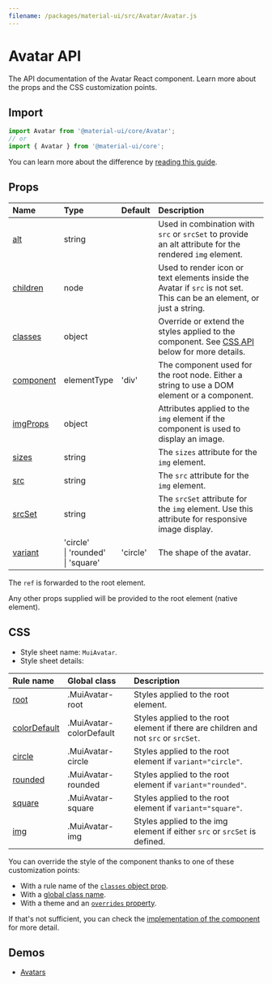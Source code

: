 ```yaml
---
filename: /packages/material-ui/src/Avatar/Avatar.js
---
```


<!--- This documentation is automatically generated, do not try to edit it. -->

# Avatar API

<p class="description">The API documentation of the Avatar React component. Learn more about the props and the CSS customization points.</p>

## Import

```js
import Avatar from '@material-ui/core/Avatar';
// or
import { Avatar } from '@material-ui/core';
```

You can learn more about the difference by [reading this guide](/guides/minimizing-bundle-size/).



## Props

| Name | Type | Default | Description |
|:-----|:-----|:--------|:------------|
| <a class="anchor-link" id="props--alt"></a><a href="#props--alt" class="prop-name">alt</a> | <span class="prop-type">string</span> |  | Used in combination with `src` or `srcSet` to provide an alt attribute for the rendered `img` element. |
| <a class="anchor-link" id="props--children"></a><a href="#props--children" class="prop-name">children</a> | <span class="prop-type">node</span> |  | Used to render icon or text elements inside the Avatar if `src` is not set. This can be an element, or just a string. |
| <a class="anchor-link" id="props--classes"></a><a href="#props--classes" class="prop-name">classes</a> | <span class="prop-type">object</span> |  | Override or extend the styles applied to the component. See [CSS API](#css) below for more details. |
| <a class="anchor-link" id="props--component"></a><a href="#props--component" class="prop-name">component</a> | <span class="prop-type">elementType</span> | <span class="prop-default">'div'</span> | The component used for the root node. Either a string to use a DOM element or a component. |
| <a class="anchor-link" id="props--imgProps"></a><a href="#props--imgProps" class="prop-name">imgProps</a> | <span class="prop-type">object</span> |  | Attributes applied to the `img` element if the component is used to display an image. |
| <a class="anchor-link" id="props--sizes"></a><a href="#props--sizes" class="prop-name">sizes</a> | <span class="prop-type">string</span> |  | The `sizes` attribute for the `img` element. |
| <a class="anchor-link" id="props--src"></a><a href="#props--src" class="prop-name">src</a> | <span class="prop-type">string</span> |  | The `src` attribute for the `img` element. |
| <a class="anchor-link" id="props--srcSet"></a><a href="#props--srcSet" class="prop-name">srcSet</a> | <span class="prop-type">string</span> |  | The `srcSet` attribute for the `img` element. Use this attribute for responsive image display. |
| <a class="anchor-link" id="props--variant"></a><a href="#props--variant" class="prop-name">variant</a> | <span class="prop-type">'circle'<br>&#124;&nbsp;'rounded'<br>&#124;&nbsp;'square'</span> | <span class="prop-default">'circle'</span> | The shape of the avatar. |

The `ref` is forwarded to the root element.

Any other props supplied will be provided to the root element (native element).

## CSS

- Style sheet name: `MuiAvatar`.
- Style sheet details:

| Rule name | Global class | Description |
|:-----|:-------------|:------------|
| <a class="anchor-link" id="css--root"></a><a href="#css--root" class="prop-name">root</a> | <span class="prop-name">.MuiAvatar-root</span> | Styles applied to the root element.
| <a class="anchor-link" id="css--colorDefault"></a><a href="#css--colorDefault" class="prop-name">colorDefault</a> | <span class="prop-name">.MuiAvatar-colorDefault</span> | Styles applied to the root element if there are children and not `src` or `srcSet`.
| <a class="anchor-link" id="css--circle"></a><a href="#css--circle" class="prop-name">circle</a> | <span class="prop-name">.MuiAvatar-circle</span> | Styles applied to the root element if `variant="circle"`.
| <a class="anchor-link" id="css--rounded"></a><a href="#css--rounded" class="prop-name">rounded</a> | <span class="prop-name">.MuiAvatar-rounded</span> | Styles applied to the root element if `variant="rounded"`.
| <a class="anchor-link" id="css--square"></a><a href="#css--square" class="prop-name">square</a> | <span class="prop-name">.MuiAvatar-square</span> | Styles applied to the root element if `variant="square"`.
| <a class="anchor-link" id="css--img"></a><a href="#css--img" class="prop-name">img</a> | <span class="prop-name">.MuiAvatar-img</span> | Styles applied to the img element if either `src` or `srcSet` is defined.

You can override the style of the component thanks to one of these customization points:

- With a rule name of the [`classes` object prop](/customization/components/#overriding-styles-with-classes).
- With a [global class name](/customization/components/#overriding-styles-with-global-class-names).
- With a theme and an [`overrides` property](/customization/globals/#css).

If that's not sufficient, you can check the [implementation of the component](https://github.com/mui-org/material-ui/blob/master/packages/material-ui/src/Avatar/Avatar.js) for more detail.

## Demos

- [Avatars](/components/avatars/)

